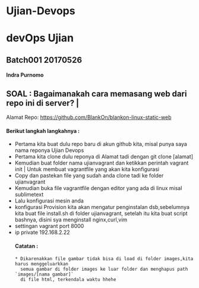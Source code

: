 # Ujian-Devops
# devOps Ujian
## Batch001 20170526
#### Indra Purnomo
## SOAL : Bagaimanakah cara memasang web dari repo ini di server? |
Alamat Repo: https://github.com/BlankOn/blankon-linux-static-web
#### Berikut  langkah langkahnya :
* Pertama kita buat dulu repo baru di akun github kita, misal punya saya nama reponya Ujian Devops
* Pertama kita clone dulu reponya di Alamat tadi dengan git clone [alamat]
* Kemudian buat folder nama ujianvagrant dan ketikkan perintah vagrant init |
Untuk membuat vagrantfile yang akan kita konfigurasi
* Copy dan pastekan file yang sudah anda clone tadi ke folder ujianvagrant
* Kemudian buka file vagrantfile dengan editor yang ada di linux misal sublimetext
* Lalu konfigurasi mesin anda
* konfigurasi Provision kita akan mengatur penginstalan dsb,sebelumnya kita buat file install.sh di folder ujianvagrant, setelah itu kita buat script bashnya, disini sya menginstall nginx,curl,vim
* settingan vagrant port 8000
* ip private 192.168.2.22
  #### Catatan :
      * Dikarenakkan file gambar tidak bisa di load di folder images,kita harus menggeluarkkan 
        semua gambar di folder images ke luar folder dan menghapus path `images/[nama gambar]` 
        di file html, terkendala waktu hhehe
